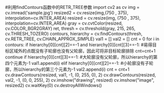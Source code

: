 #利用findContours函数中的RETR_TREE参数
import cv2 as cv
img = cv.imread('sample.jpg')
resized2 = cv.resize(img,(750 , 375), interpolation=cv.INTER_AREA)
resized = cv.resize(img, (750 , 375), interpolation=cv.INTER_AREA)
gray = cv.cvtColor(resized, cv.COLOR_BGR2GRAY)
ret, thresh = cv.threshold(gray, 215, 265, cv.THRESH_TOZERO)
contours, hierarchy = cv.findContours(thresh, cv.RETR_TREE, cv.CHAIN_APPROX_SIMPLE)
val1 = []
val2 = []
cnt = 0
for i in contours:
    if hierarchy[0][cnt][2]==-1 and hierarchy[0][cnt][3]==-1:      #易得目标区域外的点既没有子轮廓也没有父轮廓，因此可将非目标轮廓排除
        cnt=cnt+1
        continue
    if hierarchy[0][cnt][3]==-1:                                   #大轮廓没有父轮廓，所以hierarchy的第四个元素为-1
        val1.append(i)
    elif hierarchy[0][cnt][2]==-1:                                 #小轮廓没有子轮廓，所以hierarchy的第三个元素为-1
        val2.append(i)
    cnt = cnt+1
cv.drawContours(resized, val1, -1, (0, 255, 0), 2)
cv.drawContours(resized, val2, -1, (0, 0, 255), 2)
cv.imshow("drawing", resized)
cv.imshow("image", resized2)
cv.waitKey(0)
cv.destroyAllWindows()